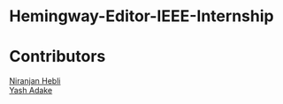 # Hemingway-Editor-IEEE-Internship
# Contributors
[Niranjan Hebli](https://github.com/NiranjanHebli)                                     
[Yash Adake](https://github.com/YashAdake)
